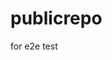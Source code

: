 # publicrepo
for e2e test

































































































































































































































































































































































































































































































































































































































































































































































































































































































































































































































































































































































































































































































































































































































































































































































































































































































































































































































































































































































































































































































































































































































































































































































































































































































































































































































































































































































































































































































































































































































































































































































































































































































































































































































































































































































































































































































































